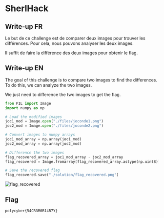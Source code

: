 # SherlHack

## Write-up FR

Le but de ce challenge est de comparer deux images pour trouver les différences. Pour cela, nous pouvons analyser les deux images.

Il suffit de faire la différence des deux images pour obtenir le flag.

## Write-up EN

The goal of this challenge is to compare two images to find the differences. To do this, we can analyze the two images.

We just need to difference the two images to get the flag.

```python
from PIL import Image
import numpy as np

# Load the modified images
joc1_mod = Image.open("./files/joconde1.png")
joc2_mod = Image.open("./files/joconde2.png")

# Convert images to numpy arrays
joc1_mod_array = np.array(joc1_mod)
joc2_mod_array = np.array(joc2_mod)

# Difference the two images
flag_recovered_array = joc1_mod_array - joc2_mod_array
flag_recovered = Image.fromarray(flag_recovered_array.astype(np.uint8))

# Save the recovered flag
flag_recovered.save("./solution/flag_recovered.png")
```

![flag_recovered](./solution/flag_recovered.png)

## Flag

`polycyber{54CR3M0R14R7Y}`